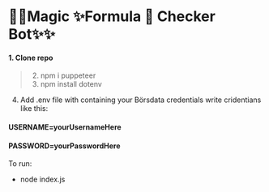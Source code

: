 #  💫✨Magic ✨Formula 💫 Checker Bot✨✨

#### 1. Clone repo
> 2. npm i puppeteer
> 3. npm install dotenv

4. Add .env file with containing your Börsdata credentials
  write cridentians like this:
#### USERNAME=yourUsernameHere

#### PASSWORD=yourPasswordHere


To run: 
  * node index.js
